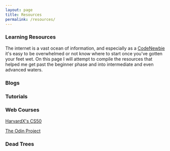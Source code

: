 ```yaml
---
layout: page
title: Resources
permalink: /resources/
---
```


### Learning Resources

The internet is a vast ocean of information, and especially as a [CodeNewbie](http://www.codenewbie.org) it's easy to be overwhelmed or not know where to start once you've gotten your feet wet. On this page I will attempt to compile the resources that helped me get past the beginner phase and into intermediate and even advanced waters.

### Blogs

### Tutorials

### Web Courses

[HarvardX's CS50](http://www.edx.org/course/introduction-computer-science-harvardx-cs50x)

[The Odin Project](http://www.theodinproject.com)

### Dead Trees


<!-- [LINK_TEXT](LINK_URL) -->
